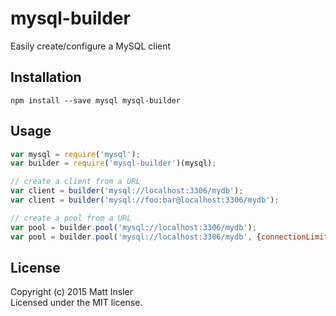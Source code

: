 # mysql-builder

Easily create/configure a MySQL client

## Installation
```
npm install --save mysql mysql-builder
```

## Usage

```javascript
var mysql = require('mysql');
var builder = require('mysql-builder')(mysql);

// create a client from a URL
var client = builder('mysql://localhost:3306/mydb');
var client = builder('mysql://foo:bar@localhost:3306/mydb');

// create a pool from a URL
var pool = builder.pool('mysql://localhost:3306/mydb');
var pool = builder.pool('mysql://localhost:3306/mydb', {connectionLimit: 10});
```

## License
Copyright (c) 2015 Matt Insler  
Licensed under the MIT license.
